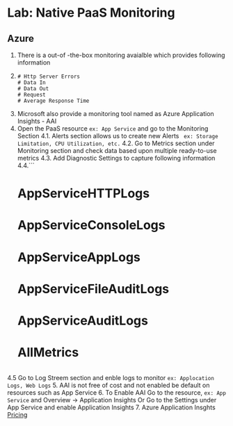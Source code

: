 # Lab: Native PaaS Monitoring

## Azure

1. There is a out-of -the-box monitoring avaialble which provides following information
2.  ```
    # Http Server Errors
    # Data In
    # Data Out
    # Request
    # Average Response Time
    ```
3. Microsoft also provide a monitoring tool named as Azure Application Insights - AAI
4. Open the PaaS resource ``` ex: App Service ``` and go to the Monitoring Section
4.1. Alerts section allows us to create new Alerts ``` ex: Storage Limitation, CPU Utilization, etc.``` 
4.2. Go to Metrics section under Monitoring section and check data based upon multiple ready-to-use metrics
4.3. Add Diagnostic Settings to capture following information
4.4.```
    # AppServiceHTTPLogs
    # AppServiceConsoleLogs
    # AppServiceAppLogs
    # AppServiceFileAuditLogs
    # AppServiceAuditLogs
    # AllMetrics
    ```
4.5 Go to Log Streem section and enble logs to monitor ``` ex: Applocation Logs, Web Logs ```
5. AAI is not free of cost and not enabled be default on resources such as App Service
6. To Enable AAI Go to the resource, ``` ex: App Service ``` and Overview -> Application Insights Or Go to the Settings under App Service and enable Application Insights
7. Azure Application Insghts [Pricing](https://azure.microsoft.com/en-us/pricing/details/monitor/)
